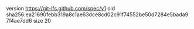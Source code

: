 version https://git-lfs.github.com/spec/v1
oid sha256:ea21690febb319a8c1ae63dce8cd02c91f74552be50d7284e5bada97f4ae7dd6
size 20
